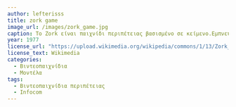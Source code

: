 ```yaml
---
author: lefterisss
title: zork game
image_url: /images/zork_game.jpg
caption: Το Zork είναι παιχνίδι περιπέτειας βασισμένο σε κείμενο.Εμπνεύστηκε από το Colossal Cave Adventure στα πλαίσια της διαδραστικής μυθοπλασίας καθώς αποτέλεσε από τα πρώτα παιχνίδια περιπέτειας για τον υπολογιστή εκείνη την εποχή.Η διάδραση γινόταν μέσω γραμμής εντολών όπου ο παίκτης πληκτρολογούσε μια εντολή σε φυσική γλώσσα και το πρόγραμμα την ερμήνευε.Το πρόγραμμα λειτουργούσε ως αφηγητής όπου με βάση το κείμενο περιέγραφε την τοποθεσία του παίκτη.Εκτός από τους λάτρεις των παιχνιδιών εκείνη την εποχή που δεν είχαν επιλογή για GUΙ παιχνίδι,χρησιμοποιήθηκε σε κάποια σχολεία με μαθησιακές δυσκολίες ως εργαλείο συνεργασίας όπου τα παιδία μαζεύονταν σε μικρές ομάδες και αναλάμβαναν ρόλους όπως η κατασκευή χαρτών,η επινόηση στατηγικών.
year: 1977 
license_url: "https://upload.wikimedia.org/wikipedia/commons/1/13/Zork_photo.jpg" 
license_text: Wikimedia
categories:
  - Βιντεοπαιχνίδια 
  - Μοντέλα 
tags:
  - Βιντεοπαιχνίδια περιπέτειας 
  - Infocom
---
```

